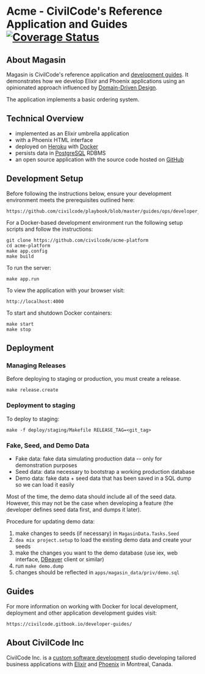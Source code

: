 # Acme - CivilCode's Reference Application and Guides [![Coverage Status](https://coveralls.io/repos/github/civilcode/acme-platform/badge.svg?branch=master)](https://coveralls.io/github/civilcode/acme-platform?branch=master)

## About Magasin

Magasin is CivilCode's reference application and [development guides](./guides). It demonstrates
how we develop Elixir and Phoenix applications using an opinionated approach influenced by
[Domain-Driven Design](https://en.wikipedia.org/wiki/Domain-driven_design).

The application implements a basic ordering system.

## Technical Overview

* implemented as an Elixir umbrella application
* with a Phoenix HTML interface
* deployed on [Heroku](https://acme-platform.herokuapp.com) with [Docker](https://www.docker.com)
* persists data in [PostgreSQL](https://www.postgresql.org) RDBMS
* an open source application with the source code hosted on [GitHub](https://github.com/civilcode/acme-platform)

## Development Setup

Before following the instructions below, ensure your development environment meets the prerequisites
outlined here:

    https://github.com/civilcode/playbook/blob/master/guides/ops/developer_setup.md

For a Docker-based development environment run the following setup scripts and follow
the instructions:

    git clone https://github.com/civilcode/acme-platform
    cd acme-platform
    make app.config
    make build

To run the server:

    make app.run

To view the application with your browser visit:

    http://localhost:4000

To start and shutdown Docker containers:

    make start
    make stop

## Deployment
### Managing Releases

Before deploying to staging or production, you must create a release.

    make release.create

### Deployment to staging

To deploy to staging:

    make -f deploy/staging/Makefile RELEASE_TAG=<git_tag>


### Fake, Seed, and Demo Data

- Fake data: fake data simulating production data -- only for demonstration purposes
- Seed data: data necessary to bootstrap a working production database
- Demo data: fake data + seed data that has been saved in a SQL dump so we can load it easily

Most of the time, the demo data should include all of the seed data. However, this may not be the case when developing a feature (the developer defines seed data first, and dumps it later).

Procedure for updating demo data:
1. make changes to seeds (if necessary) in `MagasinData.Tasks.Seed`
2. `dea mix project.setup` to load the existing demo data and create your seeds
3. make the changes you want to the demo database (use iex, web interface, [DBeaver](https://dbeaver.io/) client or similar)
4. run `make demo.dump`
5. changes should be reflected in `apps/magasin_data/priv/demo.sql`

## Guides

For more information on working with Docker for local development, deployment and other
application development guides visit:

    https://civilcode.gitbook.io/developer-guides/

## About CivilCode Inc

CivilCode Inc. is a [custom software development](https://www.civilcode.io) studio developing tailored business applications with [Elixir](http://elixir-lang.org/) and [Phoenix](http://www.phoenixframework.org/) in Montreal, Canada.
